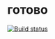 # готово

[![Build status](https://ci.appveyor.com/api/projects/status/xg6i07dvedkc8ga0?svg=true)](https://ci.appveyor.com/project/Vikabraz/ajs-unit)
